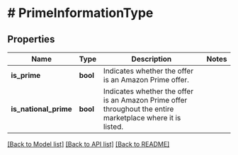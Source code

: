 # # PrimeInformationType

## Properties

Name | Type | Description | Notes
------------ | ------------- | ------------- | -------------
**is_prime** | **bool** | Indicates whether the offer is an Amazon Prime offer. |
**is_national_prime** | **bool** | Indicates whether the offer is an Amazon Prime offer throughout the entire marketplace where it is listed. |

[[Back to Model list]](../../README.md#models) [[Back to API list]](../../README.md#endpoints) [[Back to README]](../../README.md)
